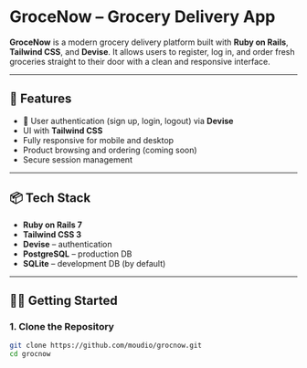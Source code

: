 # GroceNow – Grocery Delivery App

**GroceNow** is a modern grocery delivery platform built with **Ruby on Rails**, **Tailwind CSS**, and **Devise**. It allows users to register, log in, and order fresh groceries straight to their door with a clean and responsive interface.

---

## 🚀 Features

- 🔐 User authentication (sign up, login, logout) via **Devise**
-  UI with **Tailwind CSS**
- Fully responsive for mobile and desktop
- Product browsing and ordering (coming soon)
- Secure session management

---

## 📦 Tech Stack

- **Ruby on Rails 7**
- **Tailwind CSS 3**
- **Devise** – authentication
- **PostgreSQL** – production DB
- **SQLite** – development DB (by default)

---

## 🧑‍💻 Getting Started

### 1. Clone the Repository

```bash
git clone https://github.com/moudio/grocnow.git
cd grocnow
